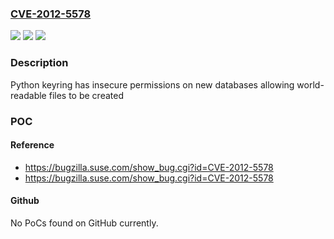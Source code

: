 ### [CVE-2012-5578](https://cve.mitre.org/cgi-bin/cvename.cgi?name=CVE-2012-5578)
![](https://img.shields.io/static/v1?label=Product&message=Python%20keyring&color=blue)
![](https://img.shields.io/static/v1?label=Version&message=%3D%20%3C%3D%200.10%20&color=brighgreen)
![](https://img.shields.io/static/v1?label=Vulnerability&message=keyring%20insecure%20permissions%20on%20new%20databases&color=brighgreen)

### Description

Python keyring has insecure permissions on new databases allowing world-readable files to be created

### POC

#### Reference
- https://bugzilla.suse.com/show_bug.cgi?id=CVE-2012-5578
- https://bugzilla.suse.com/show_bug.cgi?id=CVE-2012-5578

#### Github
No PoCs found on GitHub currently.

